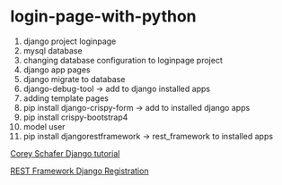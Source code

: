 # login-page-with-python

1. django project loginpage
2. mysql database
3. changing database configuration to loginpage project
4. django app pages
5. django migrate to database
6. django-debug-tool -> add to django installed apps
7. adding template pages
8. pip install django-crispy-form -> add to installed django apps
9. pip install crispy-bootstrap4
10. model user
11. pip install djangorestframework -> rest_framework to installed apps



[Corey Schafer Django tutorial](https://www.youtube.com/playlist?list=PL-osiE80TeTtoQCKZ03TU5fNfx2UY6U4p)

[REST Framework Django Registration](https://www.codersarts.com/post/how-to-create-register-and-login-api-using-django-rest-framework-and-token-authentication)
